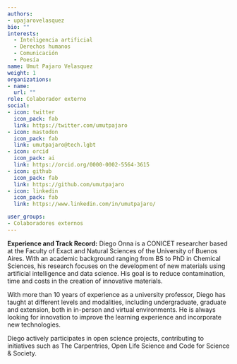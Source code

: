 ```yaml
---
authors:
- upajarovelasquez
bio: ""
interests:
  - Inteligencia artificial
  - Derechos humanos
  - Comunicación
  - Poesía
name: Umut Pajaro Velasquez
weight: 1
organizations:
- name: 
  url: ""
role: Colaborador externo
social:
- icon: twitter
  icon_pack: fab
  link: https://twitter.com/umutpajaro
- icon: mastodon
  icon_pack: fab
  link: umutpajaro@tech.lgbt
- icon: orcid
  icon_pack: ai
  link: https://orcid.org/0000-0002-5564-3615
- icon: github
  icon_pack: fab
  link: https://github.com/umutpajaro
- icon: linkedin
  icon_pack: fab
  link: https://www.linkedin.com/in/umutpajaro/

user_groups:
- Colaboradores externos
---
```


**Experience and Track Record:** 
Diego Onna is a CONICET researcher based at the Faculty of Exact and Natural Sciences of the University of Buenos Aires. With an academic background ranging from BS to PhD in Chemical Sciences, his research focuses on the development of new materials using artificial intelligence and data science. His goal is to reduce contamination, time and costs in the creation of innovative materials.

With more than 10 years of experience as a university professor, Diego has taught at different levels and modalities, including undergraduate, graduate and extension, both in in-person and virtual environments. He is always looking for innovation to improve the learning experience and incorporate new technologies.

Diego actively participates in open science projects, contributing to initiatives such as The Carpentries, Open Life Science and Code for Science & Society.